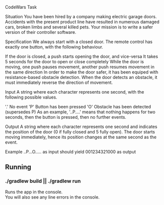 CodeWars Task

Situation
You have been hired by a company making electric garage doors. Accidents with the present product line have resulted in numerous damaged cars, broken limbs and several killed pets. Your mission is to write a safer version of their controller software.

Specification
We always start with a closed door. The remote control has exactly one button, with the following behaviour.

If the door is closed, a push starts opening the door, and vice-versa
It takes 5 seconds for the door to open or close completely
While the door is moving, one push pauses movement, another push resumes movement in the same direction
In order to make the door safer, it has been equiped with resistance-based obstacle detection. When the door detects an obstacle, it must immediately reverse the direction of movement.

Input
A string where each character represents one second, with the following possible values.

'.' No event
'P' Button has been pressed
'O' Obstacle has been detected (supersedes P)
As an example, '..P....' means that nothing happens for two seconds, then the button is pressed, then no further events.

Output
A string where each character represents one second and indicates the position of the door (0 if fully closed and 5 fully open). The door starts moving immediately, hence its position changes at the same second as the event.

Example
..P...O..... as input should yield 001234321000 as output

## Running

### ./gradlew build || ./gradlew run

Runs the app in the console.<br>
You will also see any line errors in the console.

